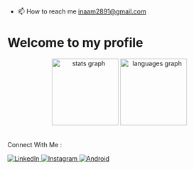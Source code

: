 - 📫 How to reach me inaam2891@gmail.com

<!DOCTYPE html>
<html>
<head>
    <h1>Welcome to my profile</h1>
</head>
<body>

<div align="center">
    <img src="https://github-readme-stats.vercel.app/api?username=inaam2891&hide_title=false&hide_rank=false&show_icons=true&include_all_commits=true&count_private=true&disable_animations=false&theme=dracula&locale=en&hide_border=false"
         height="150" alt="stats graph">
    <img src="https://github-readme-stats.vercel.app/api/top-langs?username=inaam2891&locale=en&hide_title=false&layout=compact&card_width=320&langs_count=5&theme=dracula&hide_border=false"
         height="150" alt="languages graph">
</div>

<table>
    <!-- ... your table rows with badges ... -->
</table>

<p>Connect With Me :</p>

<a href="https://www.linkedin.com/in/inam-mohammad-005526235/" rel="nofollow">
    <img src="https://img.shields.io/badge/linkedin-0077B5.svg?style=for-the-badge&amp;logo=linkedin&amp;logoColor=white" alt="LinkedIn">
</a>

<a href="https://instagram.com/inaam2891" rel="nofollow">
    <img src="https://img.shields.io/badge/instagram-E4405F.svg?style=for-the-badge&amp;logo=instagram&amp;logoColor=white" alt="Instagram">
</a>

<!-- ... more social icons ... -->

<a target="_blank" rel="noopener noreferrer" href="https://camo.githubusercontent.com/317da70ee1e1a9856fe645723ee1e5c54a2eee0189b037ad64159035c911f55b/68747470733a2f2f696d672e736869656c64732e696f2f62616467652f416e64726f69642d3344444338343f7374796c653d666f722d7468652d6261646765266c6f676f3d616e64726f6964266c6f676f436f6c6f723d7768697465266c6162656c436f6c6f723d313031303130">
    <img src="https://camo.githubusercontent.com/317da70ee1e1a9856fe645723ee1e5c54a2eee0189b037ad64159035c911f55b/68747470733a2f2f696d672e736869656c64732e696f2f62616467652f416e64726f69642d3344444338343f7374796c653d666f722d7468652d6261646765266c6f676f3d616e64726f6964266c6f676f436f6c6f723d7768697465266c6162656c436f6c6f723d313031303130" alt="Android" />
</a>

<!-- ... more badges ... -->

</body>
</html>




